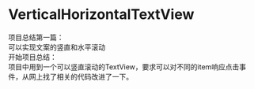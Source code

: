 # VerticalHorizontalTextView
项目总结第一篇：</br>
可以实现文案的竖直和水平滚动</br>
开始项目总结：</br>
    项目中用到一个可以竖直滚动的TextView，要求可以对不同的item响应点击事件，从网上找了相关的代码改进了一下。
